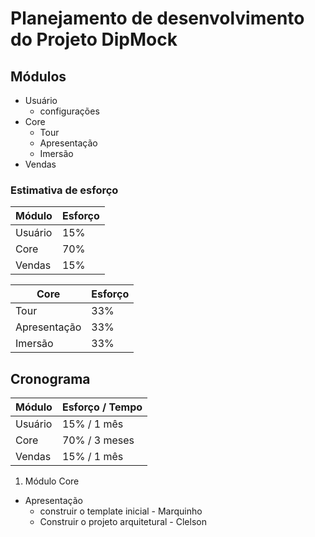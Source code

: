 # Planejamento de desenvolvimento do Projeto DipMock

## Módulos
* Usuário
  * configurações
* Core
  * Tour
  * Apresentação
  * Imersão
* Vendas

### Estimativa de esforço

Módulo | Esforço
-------|--------
Usuário | 15%
Core | 70%
Vendas | 15%

Core | Esforço
-------|--------
Tour | 33%
Apresentação | 33%
Imersão | 33%

## Cronograma

Módulo | Esforço / Tempo
-------|--------
Usuário | 15% / 1 mês
Core | 70% / 3 meses
Vendas | 15% / 1 mês

1. Módulo Core
* Apresentação
  * construir o template inicial - Marquinho
  * Construir o projeto arquitetural - Clelson 
